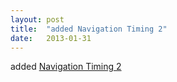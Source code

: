 ```yaml
---
layout: post
title:  "added Navigation Timing 2"
date:   2013-01-31
---
```


added <a href="http://www.w3.org/TR/navigation-timing-2/">Navigation Timing 2</a>